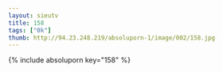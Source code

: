 ```yaml
--- 
layout: sieutv
title: 158
tags: ["0k"]
thumb: http://94.23.248.219/absoluporn-1/image/002/158.jpg
---
```

{% include absoluporn key="158" %} 
